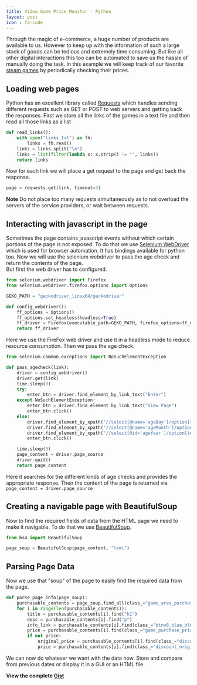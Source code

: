 ```yaml
---
title: Video Game Price Monitor - Python
layout: post
icon : fa-code 
---
```


Through the magic of e-commerce, a huge number of products are available to us. However to keep up with the information of such a large stock of goods can be tedious and extremely time consuming. But like all other digital interactions this too can be automated to save us the hassle of manually doing the task. In this example we will keep track of our favorite [steam games](https://store.steampowered.com/) by periodically checking their prices.

## Loading web pages  

Python has an excellent library called [Requests](http://docs.python-requests.org/en/master/) which handles sending different requests such as GET or POST to web servers and getting back the responses. First we store all the links of the games in a text file and then read all those links as a list

```python
def read_links():
    with open("links.txt") as fh:
        links = fh.read()
    links = links.split("\n")
    links = list(filter(lambda x: x.strip() != "", links))
    return links
```

Now for each link we will place a get request to the page and get back the response.

```python
page = requests.get(link, timeout=3)
```

__Note__ Do not place too many requests simultaneously as to not overload the servers of the service providers, or wait between requests.

## Interacting with javascript in the page  

Sometimes the page contains javascript events without which certain portions of the page is not exposed. To do that we use [Selenium WebDriver](https://www.seleniumhq.org/projects/webdriver/) which is used for browser automation. It has bindings available for python too. Now we will use the selenium webdriver to pass the age check and return the contents of the page.  
But first the web driver has to configured.

```python
from selenium.webdriver import Firefox
from selenium.webdriver.firefox.options import Options

GEKO_PATH = "geckodriver_linux64/geckodriver"

def config_webdriver():
    ff_options = Options()
    ff_options.set_headless(headless=True)
    ff_driver = Firefox(executable_path=GEKO_PATH, firefox_options=ff_options)
    return ff_driver
```

Here we use the FireFox web driver and use it in a headless mode to reduce resource consumption. Then we pass the age check.

```python
from selenium.common.exceptions import NoSuchElementException

def pass_agecheck(link):
    driver = config_webdriver()
    driver.get(link)
    time.sleep(3)
    try:
        enter_btn = driver.find_element_by_link_text("Enter")
    except NoSuchElementException:
        enter_btn = driver.find_element_by_link_text("View Page")
        enter_btn.click()
    else:
        driver.find_element_by_xpath("//select[@name='ageDay']/option[text()='21']").click()
        driver.find_element_by_xpath("//select[@name='ageMonth']/option[text()='August']").click()
        driver.find_element_by_xpath("//select[@id='ageYear']/option[text()='1989']").click()
        enter_btn.click()

    time.sleep(3)
    page_content = driver.page_source
    driver.quit()
    return page_content
```

Here it searches for the different kinds of age checks and provides the appropriate response. Then the content of the page is returned via `page_content = driver.page_source`

## Creating a navigable page with BeautifulSoup  

Now to find the required fields of data from the HTML page we need to make it navigable. To do that we use [BeautifulSoup](https://www.crummy.com/software/BeautifulSoup/bs4/doc/).

```python
from bs4 import BeautifulSoup

page_soup = BeautifulSoup(page_content, "lxml")
```

## Parsing Page Data  

Now we use that "soup" of the page to easily find the required data from the page.

```python
def parse_page_info(page_soup):
    purchasable_contents = page_soup.find_all(class_="game_area_purchase_game")
    for i in range(len(purchasable_contents)):
        title = purchasable_contents[i].find("h1")
        desc = purchasable_contents[i].find("p")
        info_link = purchasable_contents[i].find(class_="btnv6_blue_blue_innerfade")
        price = purchasable_contents[i].find(class_="game_purchase_price")
        if not price:
            original_price = purchasable_contents[i].find(class_="discount_original_price")
            price = purchasable_contents[i].find(class_="discount_original_price")
```

We can now do whatever we want with the data now. Store and compare from previous dates or display it in a GUI or an HTML file.

__View the complete [Gist](https://gist.github.com/theDIG95/65f5be68acdbb9a4f05f0ede90c367d1)__
